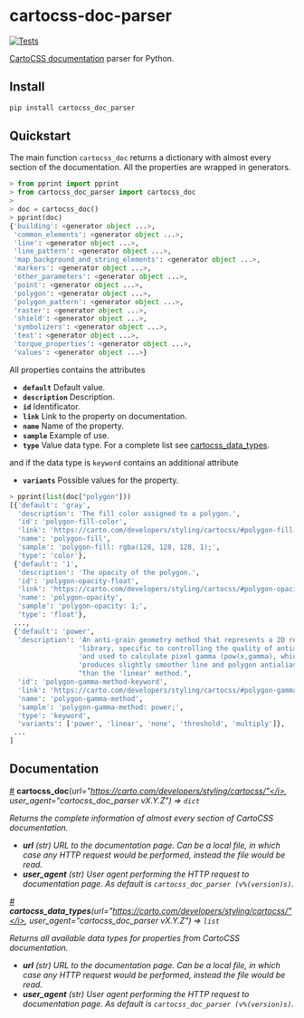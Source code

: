 # cartocss-doc-parser

[![Tests](https://img.shields.io/travis/mondeja/cartocss-doc-parser?label=tests)](https://travis-ci.com/github/mondeja/cartocss-doc-parser)

[CartoCSS documentation](https://carto.com/developers/styling/cartocss/) parser for Python.

## Install

```bash
pip install cartocss_doc_parser
```

## Quickstart

The main function `cartocss_doc` returns a dictionary with almost every section of the documentation. All the properties are wrapped in generators.

```python
> from pprint import pprint
> from cartocss_doc_parser import cartocss_doc
>
> doc = cartocss_doc()
> pprint(doc)
{'building': <generator object ...>,
 'common_elements': <generator object ...>,
 'line': <generator object ...>,
 'line_pattern': <generator object ...>,
 'map_background_and_string_elements': <generator object ...>,
 'markers': <generator object ...>,
 'other_parameters': <generator object ...>,
 'point': <generator object ...>,
 'polygon': <generator object ...>,
 'polygon_pattern': <generator object ...>,
 'raster': <generator object ...>,
 'shield': <generator object ...>,
 'symbolizers': <generator object ...>,
 'text': <generator object ...>,
 'torque_properties': <generator object ...>,
 'values': <generator object ...>}
```

All properties contains the attributes

- **`default`** Default value.
- **`description`** Description.
- **`id`** Identificator.
- **`link`** Link to the property on documentation.
- **`name`** Name of the property.
- **`sample`** Example of use.
- **`type`** Value data type. For a complete list see [cartocss_data_types](#cartocss_data_types).

and if the data type is `keyword` contains an additional attribute

- **`variants`** Possible values for the property.

```python
> pprint(list(doc["polygon"]))
[{'default': 'gray',
  'description': 'The fill color assigned to a polygon.',
  'id': 'polygon-fill-color',
  'link': 'https://carto.com/developers/styling/cartocss/#polygon-fill-color',
  'name': 'polygon-fill',
  'sample': 'polygon-fill: rgba(128, 128, 128, 1);',
  'type': 'color'},
 {'default': '1',
  'description': 'The opacity of the polygon.',
  'id': 'polygon-opacity-float',
  'link': 'https://carto.com/developers/styling/cartocss/#polygon-opacity-float',
  'name': 'polygon-opacity',
  'sample': 'polygon-opacity: 1;',
  'type': 'float'},
 ...,
 {'default': 'power',
  'description': 'An anti-grain geometry method that represents a 2D rendering '
                 'library, specific to controlling the quality of antialiasing '
                 'and used to calculate pixel gamma (pow(x,gamma), which '
                 'produces slightly smoother line and polygon antialiasing '
                 "than the 'linear' method.",
  'id': 'polygon-gamma-method-keyword',
  'link': 'https://carto.com/developers/styling/cartocss/#polygon-gamma-method-keyword',
  'name': 'polygon-gamma-method',
  'sample': 'polygon-gamma-method: power;',
  'type': 'keyword',
  'variants': ['power', 'linear', 'none', 'threshold', 'multiply']},
 ...
]
```

## Documentation

<a name="cartocss_doc" href="#cartocss_doc">#</a> <b>cartocss_doc</b>(<i>url="https://carto.com/developers/styling/cartocss/"</i>, <i>user_agent="cartocss_doc_parser vX.Y.Z"</i>) ⇒ `dict`

Returns the complete information of almost every section of CartoCSS documentation.

- **url** (str) URL to the documentation page. Can be a local file, in which case any HTTP request would be performed, instead the file would be read. 
- **user_agent** (str) User agent performing the HTTP request to documentation page. As default is `cartocss_doc_parser (v%(version)s)`.

<a name="cartocss_data_types" href="#cartocss_data_types">#</a> <b>cartocss_data_types</b>(<i>url="https://carto.com/developers/styling/cartocss/"</i>, <i>user_agent="cartocss_doc_parser vX.Y.Z"</i>) ⇒ `list`

Returns all available data types for properties from CartoCSS documentation.

- **url** (str) URL to the documentation page. Can be a local file, in which case any HTTP request would be performed, instead the file would be read. 
- **user_agent** (str) User agent performing the HTTP request to documentation page. As default is `cartocss_doc_parser (v%(version)s)`.
